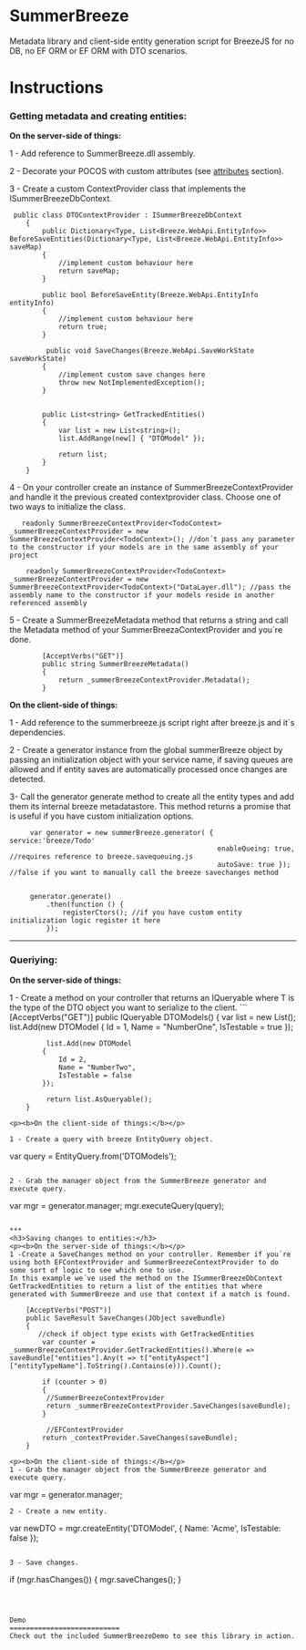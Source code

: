 SummerBreeze
===========================

Metadata library and client-side entity generation script for BreezeJS for no DB, no EF ORM or EF ORM with DTO scenarios.


Instructions 
===========================


<h3>Getting metadata and creating entities:</h3>
<p><b>On the server-side of things:</b></p>
1 - Add reference to SummerBreeze.dll assembly.

2 - Decorate your POCOS with custom attributes (see <a href="https://github.com/dotnetricardo/SummerBreeze/wiki/Attributes">attributes</a> section).

3 - Create a custom ContextProvider class that implements the ISummerBreezeDbContext.

```
 public class DTOContextProvider : ISummerBreezeDbContext
    {
        public Dictionary<Type, List<Breeze.WebApi.EntityInfo>> BeforeSaveEntities(Dictionary<Type, List<Breeze.WebApi.EntityInfo>> saveMap)
        {
            //implement custom behaviour here
            return saveMap;
        }

        public bool BeforeSaveEntity(Breeze.WebApi.EntityInfo entityInfo)
        {
            //implement custom behaviour here
            return true;
        }

         public void SaveChanges(Breeze.WebApi.SaveWorkState saveWorkState)
        {
            //implement custom save changes here
            throw new NotImplementedException();
        }


        public List<string> GetTrackedEntities()
        {
            var list = new List<string>();
            list.AddRange(new[] { "DTOModel" });

            return list;
        }
    }
```

4 - On your controller create an instance of SummerBreezeContextProvider and handle it the previous created contextprovider class.
Choose one of two ways to initialize the class.
```
   readonly SummerBreezeContextProvider<TodoContext> _summerBreezeContextProvider = new  SummerBreezeContextProvider<TodoContext>(); //don´t pass any parameter to the constructor if your models are in the same assembly of your project
```
```
    readonly SummerBreezeContextProvider<TodoContext> _summerBreezeContextProvider = new SummerBreezeContextProvider<TodoContext>("DataLayer.dll"); //pass the assembly name to the constructor if your models reside in another referenced assembly
```

5 - Create a SummerBreezeMetadata method that returns a string and call the Metadata method of your SummerBreezaContextProvider and you´re done.
```
        [AcceptVerbs("GET")]
        public string SummerBreezeMetadata()
        {
            return _summerBreezeContextProvider.Metadata();
        }
```



<p><b>On the client-side of things:</b></p>

1 - Add reference to the summerbreeze.js script right after breeze.js and it´s dependencies.

2 - Create a generator instance from the global summerBreeze object by passing an initialization object with your service name, if saving queues are allowed and if entity saves are automatically processed once changes are detected. 

3- Call the generator generate method to create all the entity types and add them its internal breeze metadatastore. This method returns a promise that is useful if you have custom initialization options.
```
     var generator = new summerBreeze.generator( { service:'breeze/Todo'
                                                   enableQueing: true, //requires reference to breeze.savequeuing.js
                                                   autoSave: true }); //false if you want to manually call the breeze savechanges method
                                                   

     generator.generate()
         .then(function () {
             registerCtors(); //if you have custom entity initialization logic register it here
         });
```

***
<h3>Queriying:</h3>
<p><b>On the server-side of things:</b></p>
1 - Create a method on your controller that returns an IQueryable<T> where T is the type of the DTO object you want to serialize to the client.
```
   [AcceptVerbs("GET")]
        public IQueryable<DTOModel> DTOModels()
        {
            var list = new List<DTOModel>();
            list.Add(new DTOModel { 
                Id = 1,
                Name = "NumberOne",
                IsTestable = true
            });
            
             list.Add(new DTOModel
            {
                Id = 2,
                Name = "NumberTwo",
                IsTestable = false
            });

             return list.AsQueryable();
        }
```
<p><b>On the client-side of things:</b></p>

1 - Create a query with breeze EntityQuery object.
```
  var query = EntityQuery.from('DTOModels');
```

2 - Grab the manager object from the SummerBreeze generator and execute query.
```
var mgr = generator.manager;
mgr.executeQuery(query);
```

***
<h3>Saving changes to entities:</h3>
<p><b>On the server-side of things:</b></p>
1 -Create a SaveChanges method on your controller. Remember if you´re using both EFContextProvider and SummerBreezeContextProvider to do some sort of logic to see which one to use.
In this example we´ve used the method on the ISummerBreezeDbContext GetTrackedEntities to return a list of the entities that where generated with SummerBreeze and use that context if a match is found.
```
        [AcceptVerbs("POST")]
        public SaveResult SaveChanges(JObject saveBundle)
        {
           //check if object type exists with GetTrackedEntities 
            var counter = _summerBreezeContextProvider.GetTrackedEntities().Where(e => saveBundle["entities"].Any(t => t["entityAspect"]["entityTypeName"].ToString().Contains(e))).Count();

            if (counter > 0)
            {
             //SummerBreezeContextProvider   
             return _summerBreezeContextProvider.SaveChanges(saveBundle);
            }
            
             //EFContextProvider
            return _contextProvider.SaveChanges(saveBundle);
        }
```
<p><b>On the client-side of things:</b></p>
1 - Grab the manager object from the SummerBreeze generator and execute query.
```
var mgr = generator.manager;
```
2 - Create a new entity.
```
var newDTO = mgr.createEntity('DTOModel', { Name: 'Acme', IsTestable: false });
```

3 - Save changes.
```
if (mgr.hasChanges()) {
                mgr.saveChanges();
            }
```



Demo 
===========================
Check out the included SummerBreezeDemo to see this library in action.
